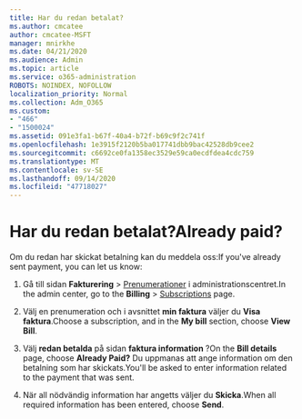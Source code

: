 ```yaml
---
title: Har du redan betalat?
ms.author: cmcatee
author: cmcatee-MSFT
manager: mnirkhe
ms.date: 04/21/2020
ms.audience: Admin
ms.topic: article
ms.service: o365-administration
ROBOTS: NOINDEX, NOFOLLOW
localization_priority: Normal
ms.collection: Adm_O365
ms.custom:
- "466"
- "1500024"
ms.assetid: 091e3fa1-b67f-40a4-b72f-b69c9f2c741f
ms.openlocfilehash: 1e3915f2120b5ba017741dbb9bac42528db9cee2
ms.sourcegitcommit: c6692ce0fa1358ec3529e59ca0ecdfdea4cdc759
ms.translationtype: MT
ms.contentlocale: sv-SE
ms.lasthandoff: 09/14/2020
ms.locfileid: "47718027"
---
```

# <a name="already-paid"></a><span data-ttu-id="d9346-102">Har du redan betalat?</span><span class="sxs-lookup"><span data-stu-id="d9346-102">Already paid?</span></span>

<span data-ttu-id="d9346-103">Om du redan har skickat betalning kan du meddela oss:</span><span class="sxs-lookup"><span data-stu-id="d9346-103">If you've already sent payment, you can let us know:</span></span>
  
1. <span data-ttu-id="d9346-104">Gå till sidan **Fakturering** \> [Prenumerationer](https://go.microsoft.com/fwlink/p/?linkid=842054) i administrationscentret.</span><span class="sxs-lookup"><span data-stu-id="d9346-104">In the admin center, go to the **Billing** \> [Subscriptions](https://go.microsoft.com/fwlink/p/?linkid=842054) page.</span></span>

2. <span data-ttu-id="d9346-105">Välj en prenumeration och i avsnittet **min faktura** väljer du **Visa faktura**.</span><span class="sxs-lookup"><span data-stu-id="d9346-105">Choose a subscription, and in the **My bill** section, choose **View Bill**.</span></span>

3. <span data-ttu-id="d9346-106">Välj **redan betalda** på sidan **faktura information** ?</span><span class="sxs-lookup"><span data-stu-id="d9346-106">On the **Bill details** page, choose **Already Paid?**</span></span> <span data-ttu-id="d9346-107">Du uppmanas att ange information om den betalning som har skickats.</span><span class="sxs-lookup"><span data-stu-id="d9346-107">You'll be asked to enter information related to the payment that was sent.</span></span>

4. <span data-ttu-id="d9346-108">När all nödvändig information har angetts väljer du **Skicka**.</span><span class="sxs-lookup"><span data-stu-id="d9346-108">When all required information has been entered, choose **Send**.</span></span>